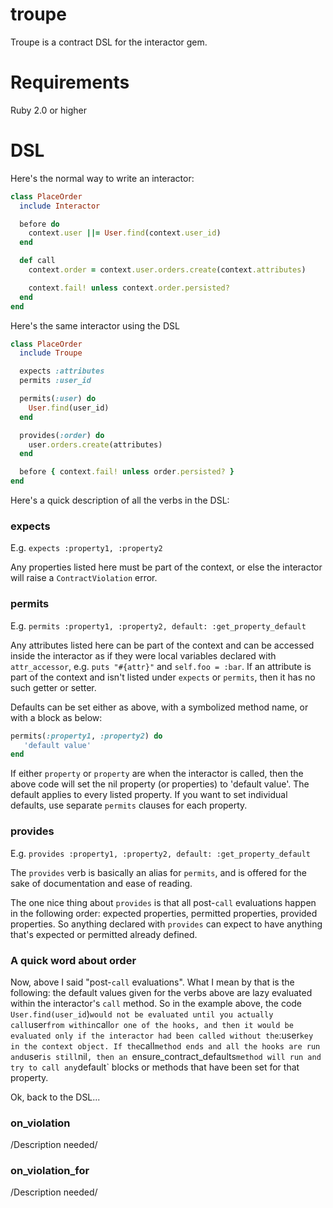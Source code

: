 # troupe
Troupe is a contract DSL for the interactor gem.

# Requirements
Ruby 2.0 or higher

# DSL

Here's the normal way to write an interactor:
```ruby
class PlaceOrder
  include Interactor

  before do
    context.user ||= User.find(context.user_id)
  end

  def call
    context.order = context.user.orders.create(context.attributes)

    context.fail! unless context.order.persisted?
  end
end
```

Here's the same interactor using the DSL
```ruby
class PlaceOrder
  include Troupe

  expects :attributes
  permits :user_id

  permits(:user) do
    User.find(user_id)
  end

  provides(:order) do
    user.orders.create(attributes)
  end

  before { context.fail! unless order.persisted? }
end
```

Here's a quick description of all the verbs in the DSL:

### expects
E.g. `expects :property1, :property2`

Any properties listed here must be part of the context, or else the interactor will raise a `ContractViolation` error.

### permits
E.g. `permits :property1, :property2, default: :get_property_default`

Any attributes listed here can be part of the context and can be accessed inside the interactor as if they were
 local variables declared with `attr_accessor`, e.g. `puts "#{attr}"` and `self.foo = :bar`. If an attribute is part
 of the context and isn't listed under `expects` or `permits`, then it has no such getter or setter.

Defaults can be set either as above, with a symbolized method name, or with a block as below:
```ruby
permits(:property1, :property2) do
   'default value'
end
```
If either `property` or `property` are when the interactor is called, then the above code will set the nil property (or properties)
to 'default value'. The default applies to every listed property. If you want to set individual defaults, use separate `permits` clauses for
 each property.

### provides
E.g. `provides :property1, :property2, default: :get_property_default`

The `provides` verb is basically an alias for `permits`, and is offered for the sake of documentation and ease of reading.

The one nice thing about `provides` is that all post-`call` evaluations happen in the following order: expected properties,
permitted properties, provided properties. So anything declared with `provides` can expect to have anything that's
expected or permitted already defined.

### A quick word about order
Now, above I said "post-`call` evaluations". What I mean by that is the following: the default values given for the verbs
above are lazy evaluated within the interactor's `call` method. So in the example above, the code `User.find(user_id`)` would
not be evaluated until you actually call `user` from within `call` or one of the hooks, and then it would be evaluated only if the interactor
had been called without the `:user` key in the context object. If the `call` method ends and all the hooks are run and `user` is still `nil`,
then an `ensure_contract_defaults` method will run and try to call any `default` blocks or methods
that have been set for that property.

Ok, back to the DSL...

### on_violation
/Description needed/

### on_violation_for
/Description needed/